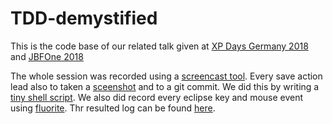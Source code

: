 # TDD-demystified

This is the code base of our related talk given at [XP Days Germany 2018](https://www.xpdays.de/2018/sessions/174-tdd-demystified.html) and [JBFOne 2018](https://kms.jbfone.de/public/conferences/2/agendas/3)

The whole session was recorded using a [screencast tool](http://recordmydesktop.sourceforge.net/about.php). Every save action lead also to taken a [sceenshot](https://imagemagick.org/script/import.php) and to a git commit. We did this by writing a [tiny shell script](https://gist.github.com/pfichtner/a0d202769209d968c3268dff72a2172c). 
We also did record every eclipse key and mouse event using [fluorite](http://www.cs.cmu.edu/~fluorite/index.html). Thr resulted log can be found [here](https://gist.github.com/pfichtner/f695536c2bdc453871497282209feb93#file-log2018-11-02-19-52-57-582-xml). 


